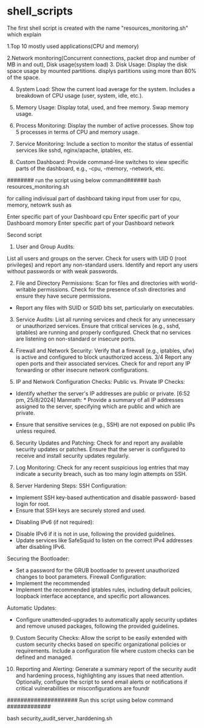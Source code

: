 # shell_scripts
The first shell script is created with the name "resources_monitoring.sh" which explain

1.Top 10 mostly used applications(CPU and memory)

2.Network monitoring(Concurrent connections, packet drop and number of MB in and out),
Disk usage(system load)
3. Disk Usage:
Display the disk space usage by mounted partitions.
displys partitions using more than 80% of the space.

4. System Load:
Show the current load average for the system.
Includes a breakdown of CPU usage (user, system, idle, etc.).

5. Memory Usage:
Display total, used, and free memory.
Swap memory usage.

6. Process Monitoring:
Display the number of active processes.
Show top 5 processes in terms of CPU and memory usage.

7. Service Monitoring:
Include a section to monitor the status of essential services like sshd, nginx/apache, iptables, etc.

8. Custom Dashboard:
Provide command-line switches to view specific parts of the dashboard, e.g., -cpu, -memory, -network, etc.


######## run the script using below command######
bash resources_monitoring.sh

for calling indivisual part of dashboard taking input from user for
cpu, memory, netowrk sush as

Enter specific part of your Dashboard
cpu
Enter specific part of your Dashboard
momory
Enter specific part of your Dashboard
network


Second script 


1. User and Group Audits:

List all users and groups on the server.
Check for users with UID 0 (root privileges) and report any non-standard users.
Identify and report any users without passwords or with weak passwords.

2. File and Directory Permissions:
Scan for files and directories with world- writable permissions.
Check for the presence of.ssh directories and ensure they have secure permissions.
- Report any files with SUID or SGID bits set, particularly on executables.

3. Service Audits:
List all running services and check for any unnecessary or unauthorized services. Ensure that critical services (e.g., sshd, iptables) are running and properly configured.
Check that no services are listening on non-standard or insecure ports.

4. Firewall and Network Security:
Verify that a firewall (e.g., iptables, ufw) is active and configured to block unauthorized access.
3/4
Report any open ports and their associated services.
Check for and report any IP forwarding or other insecure network configurations.

5. IP and Network Configuration Checks:
Public vs. Private IP Checks:
* Identify whether the server's IP addresses are public or private.
[6:52 pm, 25/8/2024] Manmath: * Provide a summary of all IP addresses assigned to the server, specifying which are public and which are private.

* Ensure that sensitive services (e.g., SSH) are not exposed on public IPs unless required.

6. Security Updates and Patching:
Check for and report any available security updates or patches.
Ensure that the server is configured to receive and install security updates regularly.

7. Log Monitoring:
Check for any recent suspicious log entries that may indicate a security breach, such as too many login attempts on SSH.

8. Server Hardening Steps:
SSH Configuration:
* Implement SSH key-based authentication and disable password- based login for root.
* Ensure that SSH keys are securely stored and used.
- Disabling IPv6 (if not required):
* Disable IPv6 if it is not in use, following the provided guidelines.
* Update services like SafeSquid to listen on the correct IPv4 addresses after disabling IPv6.

Securing the Bootloader:
* Set a password for the GRUB bootloader to prevent unauthorized changes to boot parameters.
Firewall Configuration:
* Implement the recommended
* Implement the recommended iptables rules, including default policies, loopback interface acceptance, and specific port allowances.

Automatic Updates:
* Configure unattended-upgrades to automatically apply security updates and remove unused packages, following the provided guidelines.
9. Custom Security Checks:
Allow the script to be easily extended with custom security checks based on specific organizational policies or requirements.
Include a configuration file where custom checks can be defined and managed.

10. Reporting and Alerting:
Generate a summary report of the security audit and hardening process, highlighting any issues that need attention.
Optionally, configure the script to send email alerts or notifications if critical vulnerabilities or misconfigurations are foundr


##################### Run this script using below command #############

bash security_audit_server_harddening.sh

